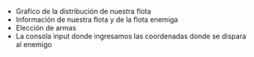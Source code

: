 - Grafico de la distribución de nuestra flota
- Información de nuestra flota y de la flota enemiga
- Elección de armas
- La consola input donde ingresamos las coordenadas donde se dispara al enemigo